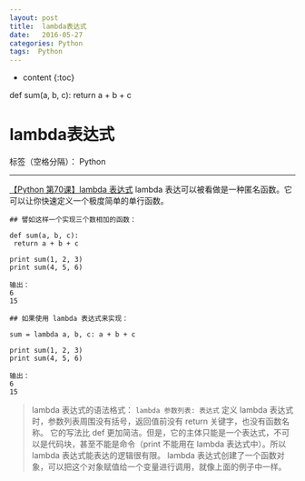 ```yaml
---
layout: post
title:  lambda表达式
date:   2016-05-27
categories: Python
tags:  Python
---
```


* content
{:toc}


def sum(a, b, c):
 return a + b + c






# lambda表达式

标签（空格分隔）： Python

---

[【Python 第70课】lambda 表达式](http://mp.weixin.qq.com/s?__biz=MjM5MDEyMDk4Mw==&mid=200531317&idx=1&sn=8b4988e46cbe253688ccf971e57e23af)
lambda 表达可以被看做是一种匿名函数。它可以让你快速定义一个极度简单的单行函数。
```
## 譬如这样一个实现三个数相加的函数：

def sum(a, b, c):
 return a + b + c

print sum(1, 2, 3)
print sum(4, 5, 6)

输出：
6
15

## 如果使用 lambda 表达式来实现：

sum = lambda a, b, c: a + b + c

print sum(1, 2, 3)
print sum(4, 5, 6)

输出：
6
15
```
>lambda 表达式的语法格式：
`lambda 参数列表: 表达式`
定义 lambda 表达式时，参数列表周围没有括号，返回值前没有 return 关键字，也没有函数名称。
它的写法比 def 更加简洁。但是，它的主体只能是一个表达式，不可以是代码块，甚至不能是命令（print 不能用在 lambda 表达式中）。所以 lambda 表达式能表达的逻辑很有限。
lambda 表达式创建了一个函数对象，可以把这个对象赋值给一个变量进行调用，就像上面的例子中一样。


